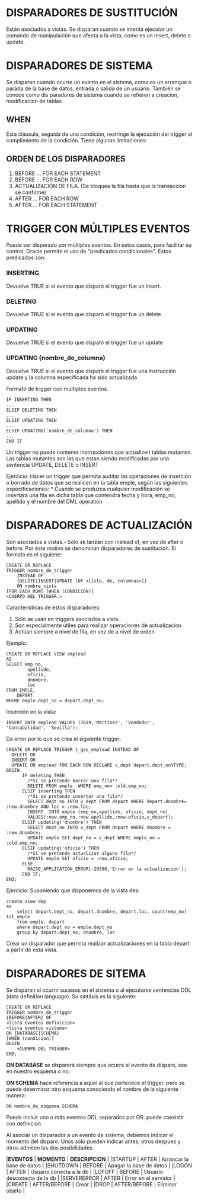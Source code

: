 # DISPARADORES DE SUSTITUCIÓN
Están asociados a vistas. Se disparan cuando se intenta ejecutar un comando de 
manipulación que afecta a la vista, como es un insert, delete o update.

# DISPARADORES DE SISTEMA
Se disparan cuando ocurre un evento en el sistema, como es un arranque o parada
de la base de datos, entrada o salida de un usuario. También se conoce como dis
paradores de sistema cuando se refieren a creacion, modificacion de tablas

## WHEN
Ésta cláusula, seguida de una condición, restringe la ejecución del trigger al
cumplimiento de la condición. Tiene algunas limitaciones:


## ORDEN DE LOS DISPARADORES
1. BEFORE ... FOR EACH STATEMENT
2. BEFORE ... FOR EACH ROW
3. ACTUALIZACIÓN DE FILA. (Se bloquea la fila hasta que la transaccion se confirme)
4. AFTER ... FOR EACH ROW
5. AFTER ... FOR EACH STATEMENT


# TRIGGER CON MÚLTIPLES EVENTOS

Puede ser disparado por múltiples eventos. En estos casos, para facilitar su 
control, Oracle permite el uso de "predicados condicionales". Estos predicados
son:
### INSERTING
Devuelve TRUE si el evento que disparó el trigger fue un insert.
### DELETING
Devuelve TRUE si el evento que disparó el trigger fue un delete
### UPDATING
Devuelve TRUE si el evento que disparó el trigger fue un update
### UPDATING (nombre_de_columna)
Devuelve TRUE si el evento que disparó el trigger fue una instrucción update y la
columna especificada ha sido actualizada

Formato de trigger con múltiples eventos.

	IF INSERTING THEN
	...
	ELSIF DELETING THEN
	...
	ELSIF UPDATING THEN
	...
	ELSIF UPDATING('nombre_de_columna') THEN
	...
	END IF

Un trigger no puede contener instrucciones que actualizen tablas mutantes. Las
tablas mutantes son las que estan siendo modificadas por una sentencia UPDATE,
DELETE o INSERT

Ejercicio:
	Hacer un trigger que permita auditar las operaciones de inserción o borrado
	de datos que se realicen en la tabla emple, según las siguientes 
	especificaciones:
	* Cuando se produzca cualquier modificación se insertará una fila en dicha
	tabla que contendrá fecha y hora, emp_no, apellido y el nombre del DML 
	operation


DISPARADORES DE ACTUALIZACIÓN
=============================
Son asociados a vistas.- Sólo se lanzan con instead of, en vez de after o before.
Por éste motivo se denominan disparadores de sustitución. El formato es el siguiene:

	CREATE OR REPLACE
	TRIGGER nombre_de_trigger
		INSTEAD OF 
		{DELETE|INSERT|UPDATE [OF <lista, de, columnas>]}
		ON nombre_vista
	[FOR EACH ROW] [WHEN (CONDICION)]
	<CUERPO DEL TRIGGER.>

Características de éstos disparadores:
1. Sólo se usan en triggers asociados a vista.
2. Son especialmente útiles para realizar operaciones de actualizacion
3. Actúan siempre a nivel de fila, en vez de a nivel de orden.

Ejemplo:

	CREATE OR REPLACE VIEW emplead
	AS
	SELECT emp_no,
	        apellido,
	        oficio,
	        dnombre,
	        loc
	FROM EMPLE,
	    DEPART
	WHERE emple.dept_no = depart.dept_no;

Inserción en la vista:

	INSERT INTO emplead VALUES (7819,'Martinez', 'Vendedor', 'Contabilidad', 'Sevilla');

Da error por lo que se crea el siguiente trigger:

	CREATE OR REPLACE TRIGGER t_ges_emplead INSTEAD OF
	  DELETE OR
	  INSERT OR
	  UPDATE ON emplead FOR EACH ROW DECLARE v_dept depart.dept_no%TYPE;
	BEGIN
	      IF deleting THEN
	        /*Si se pretende borrar una fila*/
	        DELETE FROM emple  WHERE emp_no= :old.emp_no;
	      ELSIF inserting THEN
	        /*Si se pretende insertar una fila*/
	        SELECT dept_no INTO v_dept FROM depart WHERE depart.dnombre= :new.dnombre AND loc = :new.loc;
	        INSERT  INTO emple (emp_no,apellido, oficio, dept_no)
	        VALUES(:new.emp_no,:new.apellido,:new.oficio,v_depart);
	      ELSIF updating('dnombre') THEN
	        SELECT dept_no INTO v_dept FROM depart WHERE dnombre = :new.dnombre;
	        UPDATE emple SET dept_no = v_dept WHERE emple_no = :old.emp_no;
	      ELSIF updating('oficio') THEN
	        /*Si se pretende actualizar alguna fila*/
	        UPDATE emple SET oficio = :new.oficio;
	      ELSE
	        RAISE_APPLICATION_ERROR(-20500,'Error en la actualización');
	      END IF;
	END;

Ejercicio:
Suponiendo que disponemos de la vista dep 

	create view dep
	as 
		select depart.dept_no, depart.dnombre, depart.loc, count(emp_no) tot_emple
		from emple, depart
		where depart.dept_no = emple.dept_no
		group by depart.dept_no, dnombre, loc

Crear un disparador que permita realizar actualizaciones en la tabla depart a 
partir de esta vista. 

DISPARADORES DE SITEMA
======================
Se disparan al ocurrir sucesos en el sistema o al ejecutarse sentencias DDL (data
definition language). Su sintáxis es la siguiente:

	CREATE OR REPLACE
	TRIGGER nombre_de_trigger
	{BEFORE|AFTER} OF
	<lista eventos definicion>
	<lista eventos sistema>
	ON {DATABASE|SCHEMA}
	[WHEN (condicion)]
	BEGIN
		<CUERPO DEL TRIGGER>
	END;

__ON DATABASE__ se disparará siempre que ocurra el evento de disparo, sea en nuestro
esquema o no.

__ON SCHEMA__ hace referencia a aquel al que pertenece el trigger, pero se 
puede determinar otro esquema conociendo el nombre de la siguiente manera:

	ON nombre_de_esquema.SCHEMA

<lista de eventos definicion> Puede incluir uno o más eventos DDL separados por
OR. <lista eventos sistema> puede coexistir con definicion.


Al asociar un disparador a un evento de sistema, debemos indicar el momento del 
disparo. Unos sólo pueden indicar antes, otros despues y otros admiten las dos 
posibilidades.

|__EVENTOS__    |     __MOMENTO__    | __DESCRIPCION__             |
|STARTUP        |     AFTER          |  Arrancar la base de datos  |
|SHUTDOWN       |     BEFORE         |  Apagar la base de datos    |
|LOGON          |     AFTER          |  Usuario conecta a la db    |
|LOFOFF         |     BEFORE         | Usuario desconecta de la db |
|SERVERERROR    |     AFTER          |  Error en el servidor       |
|CREATE         |    AFTER/BEFORE    |  Crear                      |
|DROP           |    AFTER/BEFORE    |  Eliminar objeto            |
